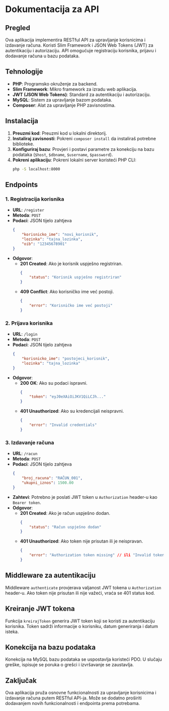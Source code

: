 # Dokumentacija za API

## Pregled
Ova aplikacija implementira RESTful API za upravljanje korisnicima i izdavanje računa. Koristi Slim Framework i JSON Web Tokens (JWT) za autentikaciju i autorizaciju. API omogućuje registraciju korisnika, prijavu i dodavanje računa u bazu podataka.

## Tehnologije
- **PHP**: Programsko okruženje za backend.
- **Slim Framework**: Mikro framework za izradu web aplikacija.
- **JWT (JSON Web Tokens)**: Standard za autentikaciju i autorizaciju.
- **MySQL**: Sistem za upravljanje bazom podataka.
- **Composer**: Alat za upravljanje PHP zavisnostima.

## Instalacija
1. **Preuzmi kod**: Preuzmi kod u lokalni direktorij.
2. **Instaliraj zavisnosti**: Pokreni `composer install` da instaliraš potrebne biblioteke.
3. **Konfiguriraj bazu**: Provjeri i postavi parametre za konekciju na bazu podataka (`$host`, `$dbname`, `$username`, `$password`).
4. **Pokreni aplikaciju**: Pokreni lokalni server koristeći PHP CLI:
   ```bash
   php -S localhost:8000
   ```

## Endpoints

### 1. Registracija korisnika
- **URL**: `/register`
- **Metoda**: `POST`
- **Podaci**: JSON tijelo zahtjeva
    ```json
    {
        "korisnicko_ime": "novi_korisnik",
        "lozinka": "tajna_lozinka",
        "oib": "12345678901"
    }
    ```
- **Odgovor**:
  - **201 Created**: Ako je korisnik uspješno registriran.
    ```json
    {
        "status": "Korisnik uspješno registriran"
    }
    ```
  - **409 Conflict**: Ako korisničko ime već postoji.
    ```json
    {
        "error": "Korisničko ime već postoji"
    }
    ```

### 2. Prijava korisnika
- **URL**: `/login`
- **Metoda**: `POST`
- **Podaci**: JSON tijelo zahtjeva
    ```json
    {
        "korisnicko_ime": "postojeci_korisnik",
        "lozinka": "tajna_lozinka"
    }
    ```
- **Odgovor**:
  - **200 OK**: Ako su podaci ispravni.
    ```json
    {
        "token": "eyJ0eXAiOiJKV1QiLCJh..."
    }
    ```
  - **401 Unauthorized**: Ako su kredencijali neispravni.
    ```json
    {
        "error": "Invalid credentials"
    }
    ```

### 3. Izdavanje računa
- **URL**: `/racun`
- **Metoda**: `POST`
- **Podaci**: JSON tijelo zahtjeva
    ```json
    {
        "broj_racuna": "RAČUN_001",
        "ukupni_iznos": 1500.00
    }
    ```
- **Zahtevi**: Potrebno je poslati JWT token u `Authorization` header-u kao `Bearer token`.
- **Odgovor**:
  - **201 Created**: Ako je račun uspješno dodan.
    ```json
    {
        "status": "Račun uspješno dodan"
    }
    ```
  - **401 Unauthorized**: Ako token nije prisutan ili je neispravan.
    ```json
    {
        "error": "Authorization token missing" // ili "Invalid token"
    }
    ```

## Middleware za autentikaciju
Middleware `authenticate` provjerava valjanost JWT tokena u `Authorization` header-u. Ako token nije prisutan ili nije važeći, vraća se 401 status kod.

## Kreiranje JWT tokena
Funkcija `kreirajToken` generira JWT token koji se koristi za autentikaciju korisnika. Token sadrži informacije o korisniku, datum generiranja i datum isteka.

## Konekcija na bazu podataka
Konekcija na MySQL bazu podataka se uspostavlja koristeći PDO. U slučaju greške, ispisuje se poruka o grešci i izvršavanje se zaustavlja.

## Zaključak
Ova aplikacija pruža osnovne funkcionalnosti za upravljanje korisnicima i izdavanje računa putem RESTful API-ja. Može se dodatno proširiti dodavanjem novih funkcionalnosti i endpointa prema potrebama.
